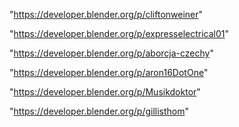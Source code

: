 "https://developer.blender.org/p/cliftonweiner"

"https://developer.blender.org/p/expresselectrical01"

"https://developer.blender.org/p/aborcja-czechy"

"https://developer.blender.org/p/aron16DotOne"

"https://developer.blender.org/p/Musikdoktor"

 
"https://developer.blender.org/p/gillisthom"


 
